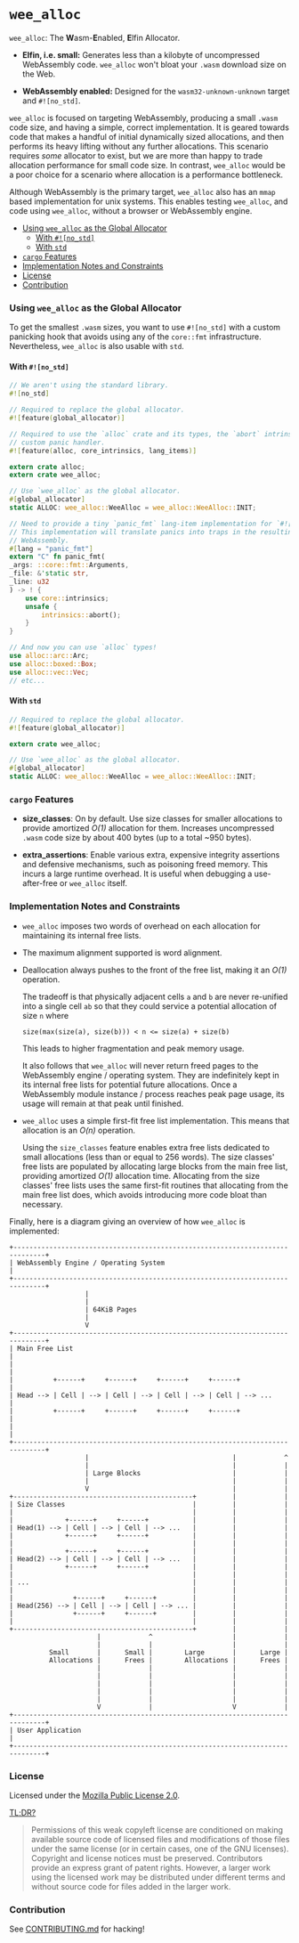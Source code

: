 # `wee_alloc`

`wee_alloc`: The **W**asm-**E**nabled, **E**lfin Allocator.

- **Elfin, i.e. small:** Generates less than a kilobyte of uncompressed
  WebAssembly code. `wee_alloc` won't bloat your `.wasm` download size on the
  Web.

- **WebAssembly enabled:** Designed for the `wasm32-unknown-unknown` target and
  `#![no_std]`.

`wee_alloc` is focused on targeting WebAssembly, producing a small `.wasm` code
size, and having a simple, correct implementation. It is geared towards code
that makes a handful of initial dynamically sized allocations, and then performs
its heavy lifting without any further allocations. This scenario requires *some*
allocator to exist, but we are more than happy to trade allocation performance
for small code size. In contrast, `wee_alloc` would be a poor choice for a
scenario where allocation is a performance bottleneck.

Although WebAssembly is the primary target, `wee_alloc` also has an `mmap` based
implementation for unix systems. This enables testing `wee_alloc`, and code
using `wee_alloc`, without a browser or WebAssembly engine.

- [Using `wee_alloc` as the Global Allocator](#using-wee_alloc-as-the-global-allocator)
  - [With `#![no_std]`](#with-no_std)
  - [With `std`](#with-std)
- [`cargo` Features](#cargo-features)
- [Implementation Notes and Constraints](#implementation-notes-and-constraints)
- [License](#license)
- [Contribution](#contribution)

### Using `wee_alloc` as the Global Allocator

To get the smallest `.wasm` sizes, you want to use `#![no_std]` with a custom
panicking hook that avoids using any of the `core::fmt`
infrastructure. Nevertheless, `wee_alloc` is also usable with `std`.

#### With `#![no_std]`

```rust
// We aren't using the standard library.
#![no_std]

// Required to replace the global allocator.
#![feature(global_allocator)]

// Required to use the `alloc` crate and its types, the `abort` intrinsic, and a
// custom panic handler.
#![feature(alloc, core_intrinsics, lang_items)]

extern crate alloc;
extern crate wee_alloc;

// Use `wee_alloc` as the global allocator.
#[global_allocator]
static ALLOC: wee_alloc::WeeAlloc = wee_alloc::WeeAlloc::INIT;

// Need to provide a tiny `panic_fmt` lang-item implementation for `#![no_std]`.
// This implementation will translate panics into traps in the resulting
// WebAssembly.
#[lang = "panic_fmt"]
extern "C" fn panic_fmt(
_args: ::core::fmt::Arguments,
_file: &'static str,
_line: u32
) -> ! {
    use core::intrinsics;
    unsafe {
        intrinsics::abort();
    }
}

// And now you can use `alloc` types!
use alloc::arc::Arc;
use alloc::boxed::Box;
use alloc::vec::Vec;
// etc...
```

#### With `std`

```rust
// Required to replace the global allocator.
#![feature(global_allocator)]

extern crate wee_alloc;

// Use `wee_alloc` as the global allocator.
#[global_allocator]
static ALLOC: wee_alloc::WeeAlloc = wee_alloc::WeeAlloc::INIT;
```

### `cargo` Features

- **size_classes**: On by default. Use size classes for smaller allocations to
  provide amortized *O(1)* allocation for them. Increases uncompressed `.wasm`
  code size by about 400 bytes (up to a total ~950 bytes).

- **extra_assertions**: Enable various extra, expensive integrity assertions and
  defensive mechanisms, such as poisoning freed memory. This incurs a large
  runtime overhead. It is useful when debugging a use-after-free or `wee_alloc`
  itself.

### Implementation Notes and Constraints

- `wee_alloc` imposes two words of overhead on each allocation for maintaining
  its internal free lists.

- The maximum alignment supported is word alignment.

- Deallocation always pushes to the front of the free list, making it an *O(1)*
  operation.

  The tradeoff is that physically adjacent cells `a` and `b` are never
  re-unified into a single cell `ab` so that they could service a potential
  allocation of size `n` where

      size(max(size(a), size(b))) < n <= size(a) + size(b)

  This leads to higher fragmentation and peak memory usage.

  It also follows that `wee_alloc` will never return freed pages to the
  WebAssembly engine / operating system. They are indefinitely kept in its
  internal free lists for potential future allocations. Once a WebAssembly
  module instance / process reaches peak page usage, its usage will remain at
  that peak until finished.

- `wee_alloc` uses a simple first-fit free list implementation. This means that
  allocation is an *O(n)* operation.

  Using the `size_classes` feature enables extra free lists dedicated to small
  allocations (less than or equal to 256 words). The size classes' free lists
  are populated by allocating large blocks from the main free list, providing
  amortized *O(1)* allocation time. Allocating from the size classes' free lists
  uses the same first-fit routines that allocating from the main free list does,
  which avoids introducing more code bloat than necessary.

Finally, here is a diagram giving an overview of how `wee_alloc` is implemented:

```
+------------------------------------------------------------------------------+
| WebAssembly Engine / Operating System                                        |
+------------------------------------------------------------------------------+
                   |
                   |
                   | 64KiB Pages
                   |
                   V
+------------------------------------------------------------------------------+
| Main Free List                                                               |
|                                                                              |
|          +------+     +------+     +------+     +------+                     |
| Head --> | Cell | --> | Cell | --> | Cell | --> | Cell | --> ...             |
|          +------+     +------+     +------+     +------+                     |
|                                                                              |
+------------------------------------------------------------------------------+
                   |                                    |            ^
                   |                                    |            |
                   | Large Blocks                       |            |
                   |                                    |            |
                   V                                    |            |
+---------------------------------------------+         |            |
| Size Classes                                |         |            |
|                                             |         |            |
|             +------+     +------+           |         |            |
| Head(1) --> | Cell | --> | Cell | --> ...   |         |            |
|             +------+     +------+           |         |            |
|                                             |         |            |
|             +------+     +------+           |         |            |
| Head(2) --> | Cell | --> | Cell | --> ...   |         |            |
|             +------+     +------+           |         |            |
|                                             |         |            |
| ...                                         |         |            |
|                                             |         |            |
|               +------+     +------+         |         |            |
| Head(256) --> | Cell | --> | Cell | --> ... |         |            |
|               +------+     +------+         |         |            |
|                                             |         |            |
+---------------------------------------------+         |            |
                      |            ^                    |            |
                      |            |                    |            |
          Small       |      Small |        Large       |      Large |
          Allocations |      Frees |        Allocations |      Frees |
                      |            |                    |            |
                      |            |                    |            |
                      |            |                    |            |
                      |            |                    |            |
                      |            |                    |            |
                      V            |                    V            |
+------------------------------------------------------------------------------+
| User Application                                                             |
+------------------------------------------------------------------------------+
```

### License

Licensed under the [Mozilla Public License 2.0](https://www.mozilla.org/en-US/MPL/2.0/).

[TL;DR?](https://choosealicense.com/licenses/mpl-2.0/)

> Permissions of this weak copyleft license are conditioned on making available
> source code of licensed files and modifications of those files under the same
> license (or in certain cases, one of the GNU licenses). Copyright and license
> notices must be preserved. Contributors provide an express grant of patent
> rights. However, a larger work using the licensed work may be distributed
> under different terms and without source code for files added in the larger
> work.

### Contribution

See
[CONTRIBUTING.md](https://github.com/fitzgen/wee_alloc/blob/master/CONTRIBUTING.md)
for hacking!

